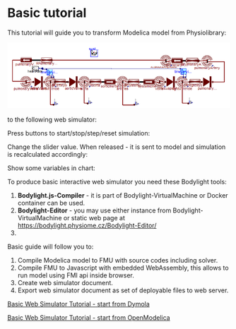 # Basic tutorial

This tutorial will guide you to transform Modelica model from Physiolibrary:
<div class="w3-card">

![CirculationModelica](../img/CirculationModelica.png)
</div>

to the following web simulator:

<div class="w3-card">

Press buttons to start/stop/step/reset simulation:
<bdl-fmi id="idfmi" src="../model/Physiolibrary_Fluid_Examples_Fernandez2013_PulsatileCirculation.js" fminame="Physiolibrary_Fluid_Examples_Fernandez2013_PulsatileCirculation" tolerance="0.000001" starttime="0" fstepsize="0.01" guid="{a786b906-f58b-4014-8c9b-5df08bd77f4b}" valuereferences="637534370" valuelabels="aorta.pressure" inputs="id1,16777329,1,60" inputlabels="heartRate.k"></bdl-fmi>

Change the slider value. When released - it is sent to model and simulation is recalculated accordingly:
<bdl-range id="id1" title="heart rate" min="40" max="180" default="60" step="1" maxlength="2"></bdl-range>

Show some variables in chart:
<bdl-chartjs-time id="id10" width="300" height="200" fromid="idfmi" labels="Pressure in Aorta" initialdata="" refindex="0" refvalues="1"></bdl-chartjs-time>

</div>

To produce basic interactive web simulator you need these Bodylight tools: 
1. __Bodylight.js-Compiler__ - it is part of Bodylight-VirtualMachine or Docker container can be used.
2. __Bodylight-Editor__ - you may use either instance from Bodylight-VirtualMachine or static web page at https://bodylight.physiome.cz/Bodylight-Editor/
3. 

Basic guide will follow you to:

1. Compile Modelica model to FMU with source codes including solver.
2. Compile FMU to Javascript with embedded WebAssembly, this allows to run model using FMI api inside browser.
3. Create web simulator document.
4. Export web simulator document as set of deployable files to web server.


<a href='#../tutorial/basic1exportdymola.md' class="w3-button w3-theme-l1">Basic Web Simulator Tutorial - start from Dymola</a>

<a href='#../tutorial/basic2exportom.md' class="w3-button w3-theme-l1">Basic Web Simulator Tutorial - start from OpenModelica</a>

